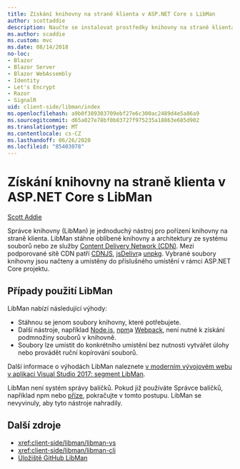 ```yaml
---
title: Získání knihovny na straně klienta v ASP.NET Core s LibMan
author: scottaddie
description: Naučte se instalovat prostředky knihovny na straně klienta v ASP.NET Core projektu pomocí Správce knihovny (LibMan).
ms.author: scaddie
ms.custom: mvc
ms.date: 08/14/2018
no-loc:
- Blazor
- Blazor Server
- Blazor WebAssembly
- Identity
- Let's Encrypt
- Razor
- SignalR
uid: client-side/libman/index
ms.openlocfilehash: a9b0f389303709ebf27e6c300ac2489d4e5a86a9
ms.sourcegitcommit: d65a027e78bf0b83727f975235a18863e685d902
ms.translationtype: MT
ms.contentlocale: cs-CZ
ms.lasthandoff: 06/26/2020
ms.locfileid: "85403078"
---
```

# <a name="client-side-library-acquisition-in-aspnet-core-with-libman"></a>Získání knihovny na straně klienta v ASP.NET Core s LibMan

[Scott Addie](https://twitter.com/Scott_Addie)

Správce knihovny (LibMan) je jednoduchý nástroj pro pořízení knihovny na straně klienta. LibMan stáhne oblíbené knihovny a architektury ze systému souborů nebo ze služby [Content Delivery Network (CDN)](https://wikipedia.org/wiki/Content_delivery_network). Mezi podporované sítě CDN patří [CDNJS](https://cdnjs.com/), [jsDelivr](https://www.jsdelivr.com/)a [unpkg](https://unpkg.com/#/). Vybrané soubory knihovny jsou načteny a umístěny do příslušného umístění v rámci ASP.NET Core projektu.

## <a name="libman-use-cases"></a>Případy použití LibMan

LibMan nabízí následující výhody:

* Stáhnou se jenom soubory knihovny, které potřebujete.
* Další nástroje, například [Node.js](https://nodejs.org), [npm](https://www.npmjs.com)a [Webpack](https://webpack.js.org), není nutné k získání podmnožiny souborů v knihovně.
* Soubory lze umístit do konkrétního umístění bez nutnosti vytvářet úlohy nebo provádět ruční kopírování souborů.

Další informace o výhodách LibMan naleznete [v moderním vývojovém webu v aplikaci Visual Studio 2017: segment LibMan](https://channel9.msdn.com/Events/Build/2017/B8073#time=43m34s).

LibMan není systém správy balíčků. Pokud již používáte Správce balíčků, například npm nebo [příze](https://yarnpkg.com), pokračujte v tomto postupu. LibMan se nevyvinuly, aby tyto nástroje nahradily.

## <a name="additional-resources"></a>Další zdroje

* <xref:client-side/libman/libman-vs>
* <xref:client-side/libman/libman-cli>
* [Úložiště GitHub LibMan](https://github.com/aspnet/LibraryManager)
